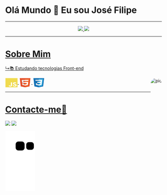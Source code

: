 ### <h1>Olá Mundo 👋 Eu sou José Filipe</h1>
<hr>
<div align="center">
  <a href="https://github.com/Jose-Filipe-Alves">
  <img height="180em" src="https://github-readme-stats.vercel.app/api?username=Jose-Filipe-Alves&show=true&show_icons=true&theme=tokyonight&include_all_commits=true&count_private=true"/>
  <img height="180em" src="https://github-readme-stats.vercel.app/api/top-langs/?username=Jose-Filipe-Alves&layout=compact&langs_count=7&theme=synthwave"/>
</div>
<hr>
<h1>Sobre Mim</h1>
↳📚 Estudando tecnologias Front-end
<div style="display: inline_block"><br>
  <img align="center" alt="Js" height="30" width="40" src="https://raw.githubusercontent.com/devicons/devicon/master/icons/javascript/javascript-plain.svg">
  <img align="center" alt="HTML" height="30" width="40" src="https://raw.githubusercontent.com/devicons/devicon/master/icons/html5/html5-original.svg">
  <img align="center" alt="CSS" height="30" width="40" src="https://raw.githubusercontent.com/devicons/devicon/master/icons/css3/css3-original.svg">
  <img align="right" alt="pic" height="150" style="border-radius:50px;" src="https://www.techbabble.zone/content/images/2021/07/46207-programmer-1.gif">
</div>
<hr>
<h1>Contacte-me💬</h1>
<div>
<a href="mailto:jfilipe288@gmail.com" target="_blank"><img src="https://img.shields.io/badge/Gmail-D14836?style=for-the-badge&logo=gmail&logoColor=white" target="_blank"></a>
 <a href="https://l.instagram.com/?u=https%3A%2F%2Fbit.ly%2F3ohotDl&e=ATMqPgnaNG4VO0G9P6_F9qRpqvcuU6CBiZHfN4vDSaRhQMG0GoHVPx78rQnsbKutO8Pkn8XmvLY1Y5dEYpBARqQ&s=1" target="_blank"><img src="https://img.shields.io/badge/WhatsApp-25D366?style=for-the-badge&logo=whatsapp&logoColor=white" target="_blank"></a>
 
 
 ![Snake animation](https://github.com/rafaballerini/rafaballerini/blob/output/github-contribution-grid-snake.svg)
 
 
 </div>
